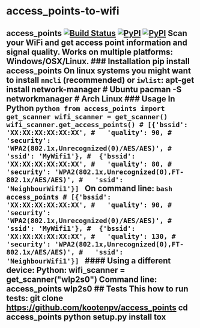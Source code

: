# access_points-to-wifi
## access_points  [![Build Status](https://travis-ci.org/kootenpv/access_points.svg?branch=master)](https://travis-ci.org/kootenpv/access_points) [![PyPI](https://img.shields.io/pypi/v/access_points.svg?style=flat-square)](https://pypi.python.org/pypi/access_points/) [![PyPI](https://img.shields.io/pypi/pyversions/access_points.svg?style=flat-square)](https://pypi.python.org/pypi/access_points/)  Scan your WiFi and get access point information and signal quality.  Works on multiple platforms: Windows/OSX/Linux.  ### Installation      pip install access_points  On linux systems you might want to install `nmcli` (recommended) or `iwlist`:      apt-get install network-manager # Ubuntu     pacman -S networkmanager        # Arch Linux   ### Usage  In Python  ```python from access_points import get_scanner wifi_scanner = get_scanner() wifi_scanner.get_access_points() # [{'bssid': 'XX:XX:XX:XX:XX:XX', #   'quality': 90, #   'security': 'WPA2(802.1x,Unrecognized(0)/AES/AES)', #   'ssid': 'MyWifi1'}, #  {'bssid': 'XX:XX:XX:XX:XX:XX', #   'quality': 80, #   'security': 'WPA2(802.1x,Unrecognized(0),FT-802.1x/AES/AES)', #   'ssid': 'NeighbourWifi1'}] ```  On command line:  ```bash access_points # [{'bssid': 'XX:XX:XX:XX:XX:XX', #   'quality': 90, #   'security': 'WPA2(802.1x,Unrecognized(0)/AES/AES)', #   'ssid': 'MyWifi1'}, #  {'bssid': 'XX:XX:XX:XX:XX:XX', #   'quality': 130, #   'security': 'WPA2(802.1x,Unrecognized(0),FT-802.1x/AES/AES)', #   'ssid': 'NeighbourWifi1'}] ```  #### Using a different device:  Python:      wifi_scanner = get_scanner("wlp2s0")  Command line:      access_points wlp2s0  ## Tests  This how to run tests:      git clone https://github.com/kootenpv/access_points     cd access_points     python setup.py install     tox
